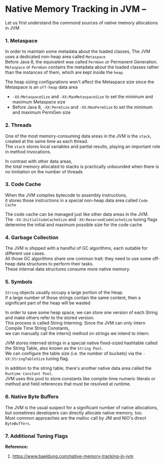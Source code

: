 # Native Memory Tracking in JVM – 

Let us first understand the commond sources of native memory allocations in JVM  

### 1. Metaspace
In order to maintain some metadata about the loaded classes, The JVM uses a dedicated non-heap area called `Metaspace`  
Before Java 8, the equivalent was called `PermGen` or Permanent Generation.   
`Metaspace` or `PermGen` contains the metadata about the loaded classes rather than the instances of them, which are kept inside the `heap`.  

The heap sizing configurations won't affect the Metaspace size since the Metaspace is an `off-heap` data area  

- `-XX:MetaspaceSize` and `-XX:MaxMetaspaceSize` to set the minimum and maximum Metaspace size
- Before Java 8, `-XX:PermSize` and `-XX:MaxPermSize` to set the minimum and maximum PermGen size

### 2. Threads
One of the most memory-consuming data areas in the JVM is the `stack`, created at the same time as each thread.  
The `stack` stores local variables and partial results, playing an important role in method invocations.  

In contrast with other data areas,  
the total memory allocated to stacks is practically unbounded when there is no limitation on the number of threads  

### 3. Code Cache
When the JVM compiles bytecode to assembly instructions,  
it stores those instructions in a special non-heap data area called `Code Cache`  

The code cache can be managed just like other data areas in the JVM.  
The `-XX:InitialCodeCacheSize` and `-XX:ReservedCodeCacheSize` tuning flags determine the initial and maximum possible size for the code cache  

### 4. Garbage Collection
The JVM is shipped with a handful of GC algorithms, each suitable for different use cases.  
All those GC algorithms share one common trait: they need to use some off-heap data structures to perform their tasks.  
These internal data structures consume more native memory.  

### 5. Symbols
`String` objects usually occupy a large portion of the Heap.  
If a large number of those strings contain the same content, then a significant part of the heap will be wasted  

In order to save some heap space, we can store one version of each String and make others refer to the stored version.  
This process is called String Interning. Since the JVM can only intern Compile Time String Constants,  
we can manually call the intern() method on strings we intend to intern.  

JVM stores interned strings in a special native fixed-sized hashtable called the String Table, also known as the `String Pool`.  
We can configure the table size (i.e. the number of buckets) via the `-XX:StringTableSize` tuning flag.  

In addition to the string table, there's another native data area called the `Runtime Constant Pool`.  
JVM uses this pool to store constants like compile-time numeric literals or method and field references that must be resolved at runtime.  

### 6. Native Byte Buffers
The JVM is the usual suspect for a significant number of native allocations,  
but sometimes developers can directly allocate native memory, too.  
Most common approaches are the malloc call by JNI and NIO's direct `ByteBuffers`.  

### 7. Additional Tuning Flags




**Reference:**  
1. https://www.baeldung.com/native-memory-tracking-in-jvm

